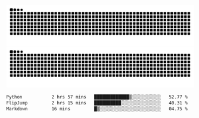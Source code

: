 ![Snake Animation](https://raw.githubusercontent.com/tomhea/tomhea/output/github-contribution-grid-snake-dark.svg#gh-dark-mode-only)
![Snake Animation](https://raw.githubusercontent.com/tomhea/tomhea/output/github-contribution-grid-snake.svg#gh-light-mode-only)

<p></p>

<!--START_SECTION:waka-->

```text
Python           2 hrs 57 mins   █████████████▒░░░░░░░░░░░   52.77 %
FlipJump         2 hrs 15 mins   ██████████░░░░░░░░░░░░░░░   40.31 %
Markdown         16 mins         █▒░░░░░░░░░░░░░░░░░░░░░░░   04.75 %
```

<!--END_SECTION:waka-->
